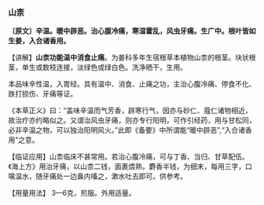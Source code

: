 ### 山柰

**〔原文〕辛温。暖中辟恶。治心腹冷痛，寒湿霍乱，风虫牙痛。生广中。根叶皆如生姜，入合诸香用。**

【讲解】**山柰功能温中消食止痛**。为姜科多年生宿根草本植物山柰的根茎。块状根茎，单生或数枝连接，淡绿色或绿白色。洗净晒干，生用。

本品味辛性温，入胃经。具有温中、消食、止痛之功，主治心腹冷痛、停食不化、跌打损伤、牙痛等证。

《本草正义》曰：“盖味辛温而气芳香，辟寒行气，因亦与砂仁、蔻仁诸物相近，故治疗亦约略似之。又谓治风虫牙痛，则亦专行阳明，可作引经药，用与甘松同，必非辛温之物，可以独治阳明风火。”此即《备要》中所谓能“暖中辟恶”,“入合诸香用”之意。

【临证应用】山柰临床不甚常用。若治心腹冷痛，可与丁香、当归、甘草配伍。《海上方》用治牙痛，以山柰二钱，面裹煨熟，麝香半钱，为细末，每用三字，口噙温水，随牙痛处一边鼻内㗜之，漱水吐去即可。供参考。

【用量用法】 3—6克，煎服。外用适量。
